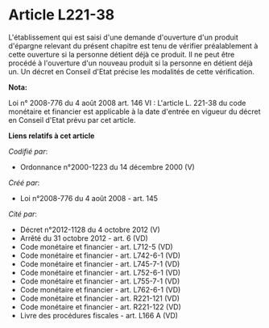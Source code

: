 # Article L221-38

L'établissement qui est saisi d'une demande d'ouverture d'un produit d'épargne relevant du présent chapitre est tenu de
vérifier préalablement à cette ouverture si la personne détient déjà ce produit. Il ne peut être procédé à l'ouverture d'un
nouveau produit si la personne en détient déjà un. Un décret en Conseil d'Etat précise les modalités de cette vérification.

**Nota:**

Loi n° 2008-776 du 4 août 2008 art. 146 VI : L'article L. 221-38 du code monétaire et financier est applicable à la date
d'entrée en vigueur du décret en Conseil d'Etat prévu par cet article.

**Liens relatifs à cet article**

_Codifié par_:

  - Ordonnance n°2000-1223 du 14 décembre 2000 (V)

_Créé par_:

  - Loi n°2008-776 du 4 août 2008 - art. 145

_Cité par_:

  - Décret n°2012-1128 du 4 octobre 2012 (V)
  - Arrêté du 31 octobre 2012 - art. 6 (VD)
  - Code monétaire et financier - art. L712-5 (VD)
  - Code monétaire et financier - art. L742-6-1 (VD)
  - Code monétaire et financier - art. L745-7-1 (VD)
  - Code monétaire et financier - art. L752-6-1 (VD)
  - Code monétaire et financier - art. L755-7-1 (VD)
  - Code monétaire et financier - art. L762-6-1 (VD)
  - Code monétaire et financier - art. R221-121 (VD)
  - Code monétaire et financier - art. R221-122 (VD)
  - Livre des procédures fiscales - art. L166 A (VD)
